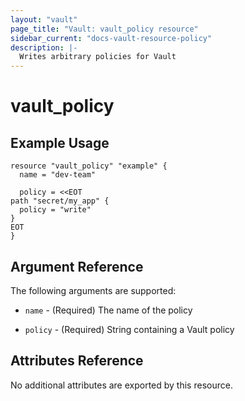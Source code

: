 ```yaml
---
layout: "vault"
page_title: "Vault: vault_policy resource"
sidebar_current: "docs-vault-resource-policy"
description: |-
  Writes arbitrary policies for Vault
---
```


# vault\_policy


## Example Usage

```hcl
resource "vault_policy" "example" {
  name = "dev-team"

  policy = <<EOT
path "secret/my_app" {
  policy = "write"
}
EOT
}
```

## Argument Reference

The following arguments are supported:

* `name` - (Required) The name of the policy

* `policy` - (Required) String containing a Vault policy

## Attributes Reference

No additional attributes are exported by this resource.
